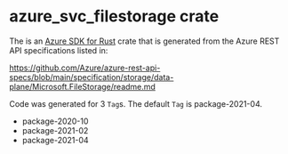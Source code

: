 # azure_svc_filestorage crate

The is an [Azure SDK for Rust](https://github.com/Azure/azure-sdk-for-rust) crate that is generated from the Azure REST API specifications listed in:

https://github.com/Azure/azure-rest-api-specs/blob/main/specification/storage/data-plane/Microsoft.FileStorage/readme.md

Code was generated for 3 `Tag`s. The default `Tag` is package-2021-04.


- package-2020-10
- package-2021-02
- package-2021-04